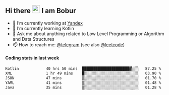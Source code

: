 ## Hi there <img src="https://media.giphy.com/media/hvRJCLFzcasrR4ia7z/giphy.gif" width="25px" height="25px"> I am Bobur

- 💼 I’m currently working at [Yandex](https://yandex.ru/)
- 🌱 I’m currently learning Kotlin
- 💬 Ask me about anything related to Low Level Programming or Algorithm and Data Structures
- 📫 How to reach me: [@telegram](https://t.me/octoant) (see also [@leetcode](https://leetcode.com/octoant/))    

#### Coding stats in last week

<!--START_SECTION:waka-->

```txt
Kotlin            40 hrs 50 mins  █████████████████████▓░░░   87.25 %
XML               1 hr 49 mins    █░░░░░░░░░░░░░░░░░░░░░░░░   03.90 %
JSON              47 mins         ▒░░░░░░░░░░░░░░░░░░░░░░░░   01.70 %
YAML              41 mins         ▒░░░░░░░░░░░░░░░░░░░░░░░░   01.48 %
Java              35 mins         ▒░░░░░░░░░░░░░░░░░░░░░░░░   01.28 %
```

<!--END_SECTION:waka-->
